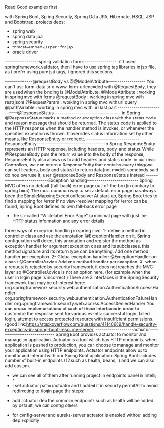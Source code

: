 Read Good examples first

with Spring Boot, Spring Security, Spring Data JPA, Hibernate, HSQL, JSP and Bootstrap.
projects deps:
- spring web 
- spring data jpa
- spring security
- tomcat-embed-jasper : for jsp
- oracle driver 

-----------------spring validation form------------------
if I used springframework.validator, then I have to use spring tag libraries in jsp file.
as I prefer using pure jstl tags, I ignored this sections.

--------------@requestBody vs @@ModelAttribute-------------------
You can't use form-data or x-www-form-urlencoded with @RequestBody, they are used when the binding is @ModelAttribute.
@ModelAttribute : working in spring mvc with forms
@requestBody : working in spring mvc with rest(json)
@RequestParam :  working in spring mvc with url query
@pathVariable :  working in spring mvc with url last part
---------------------------@ResponseStatus----------------------------------
in Spring @ResponseStatus marks a method or exception class with the status code and reason message that should be returned.
 The status code is applied to the HTTP response when the handler method is invoked, or whenever the specified exception is thrown. 
It overrides status information set by other means, like ResponseEntity or redirect:.
---------------------------ResponseEntity----------------------------------
in Spring ResponseEntity represents an HTTP response, including headers, body, and status. While @ResponseBody puts the return value
 into the body of the response, ResponseEntity also allows us to add headers and status code.
 in our mvc Controllers, we can return a ResponseEntity that contains every thing(we can set headers, body and status) to return data(not model)
 somebody said do nou overuse it, user @responseBody and ResponseStatus instead
----------------------------Exception handling--------------------------
Spring MVC offers no default (fall-back) error page out-of-the-box(in contrary to spring boot)
The most common way to set a default error page has always been the SimpleMappingExceptionResolver
At start-up, Spring Boot tries to find a mapping for /error
If no view-resolver mapping for /error can be found, Spring Boot defines its own fall-back error page 
- the so-called “Whitelabel Error Page” (a minimal page with just the HTTP status information and any error details

three ways of exception handling in spring mvc:
1-  define a method in controller class and use the annotation @ExceptionHandler on it. Spring configuration will detect 
this annotation and register the method as exception handler for argument exception class and its subclasses.
this method signature and its return type can be anything. Add one method handler per exception.
2- Global exception handler: @ExceptionHandler on class  : @ControllerAdvice
Add one method handler per exception.
3- when a request is rejected by security framework, it does not reaches the MVC layer so @ControllerAdvice is not an option here.
(for example when the user in login page is incorrect )
   There are 3 interfaces in the Spring Security framework that may be of interest here:  
   org.springframework.security.web.authentication.AuthenticationSuccessHandler
   org.springframework.security.web.authentication.AuthenticationFailureHandler
   org.springframework.security.web.access.AccessDeniedHandler
   You can create implementations of each of these Interfaces in order to customize the response sent for various events:
    successful login, failed login, attempt to access protected resource with insufficient permissions.
    (good link:https://stackoverflow.com/questions/41140669/handle-security-exceptions-in-spring-boot-resource-server)
-------------------actuator-----------------------------
Spring Boot provides actuator to monitor and manage an application. Actuator is a tool which has HTTP endpoints. 
when application is pushed to production, you can choose to manage and monitor your application using HTTP endpoints.
Actuator endpoints allow us to monitor and interact with our Spring Boot application. 
Spring Boot includes number of built-in endpoints (12 such as health, beans,..) and we can also add custom.
* we can see all of them after running project in endpoints panel in Intellij *
* I set actuator path=/actuator and I added it in security.permitAll to avoid redirecting to /login page
the steps:
- add actuator dep 
the common endpoints such as health will be added by default, we can config others
* for config-server and eureka-server actuator is enabled without adding dep explicitly

 